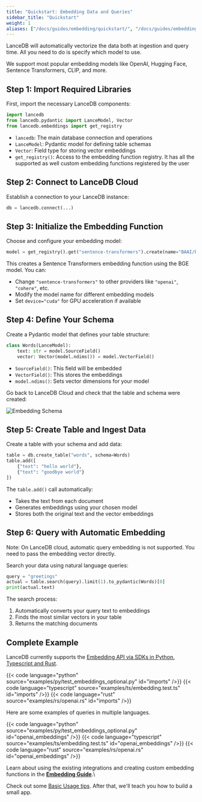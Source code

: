 ```yaml
---
title: "Quickstart: Embedding Data and Queries"
sidebar_title: "Quickstart"
weight: 1
aliases: ["/docs/guides/embedding/quickstart/", "/docs/guides/embedding/quickstart"]
---
```


LanceDB will automatically vectorize the data both at ingestion and query time. All you need to do is specify which model to use.

We support most popular embedding models like OpenAI, Hugging Face, Sentence Transformers, CLIP, and more.

## Step 1: Import Required Libraries

First, import the necessary LanceDB components:

```python
import lancedb
from lancedb.pydantic import LanceModel, Vector
from lancedb.embeddings import get_registry
```

- `lancedb`: The main database connection and operations
- `LanceModel`: Pydantic model for defining table schemas
- `Vector`: Field type for storing vector embeddings
- `get_registry()`: Access to the embedding function registry. It has all the supported as well custom embedding functions registered by the user

## Step 2: Connect to LanceDB Cloud

Establish a connection to your LanceDB instance:

```python
db = lancedb.connect(...)
```

## Step 3: Initialize the Embedding Function

Choose and configure your embedding model:

```python
model = get_registry().get("sentence-transformers").create(name="BAAI/bge-small-en-v1.5", )
```

This creates a Sentence Transformers embedding function using the BGE model. You can:
- Change `"sentence-transformers"` to other providers like `"openai"`, `"cohere"`, etc.
- Modify the model name for different embedding models
- Set `device="cuda"` for GPU acceleration if available

## Step 4: Define Your Schema

Create a Pydantic model that defines your table structure:

```python
class Words(LanceModel):
    text: str = model.SourceField()  
    vector: Vector(model.ndims()) = model.VectorField()  
```

- `SourceField()`: This field will be embedded
- `VectorField()`: This stores the embeddings
- `model.ndims()`: Sets vector dimensions for your model

Go back to LanceDB Cloud and check that the table and schema were created:

![Embedding Schema](/assets/docs/quickstart/embedding-schema.png)

## Step 5: Create Table and Ingest Data

Create a table with your schema and add data:

```python
table = db.create_table("words", schema=Words)
table.add([
    {"text": "hello world"},
    {"text": "goodbye world"}
])
```

The `table.add()` call automatically:
- Takes the text from each document
- Generates embeddings using your chosen model
- Stores both the original text and the vector embeddings

## Step 6: Query with Automatic Embedding

Note: On LanceDB cloud, automatic query embedding is not supported. You need to pass the embedding vector directly.

Search your data using natural language queries:

```python
query = "greetings"
actual = table.search(query).limit(1).to_pydantic(Words)[0]
print(actual.text)
```

The search process:
1. Automatically converts your query text to embeddings
2. Finds the most similar vectors in your table
3. Returns the matching documents


## Complete Example 

LanceDB currently supports the [Embedding API via SDKs in Python, Typescript and Rust](/docs/reference/).

{{< code language="python" source="examples/py/test_embeddings_optional.py" id="imports" />}}
{{< code language="typescript" source="examples/ts/embedding.test.ts" id="imports" />}}
{{< code language="rust" source="examples/rs/openai.rs" id="imports" />}}

Here are some examples of queries in multiple languages. 

{{< code language="python" source="examples/py/test_embeddings_optional.py" id="openai_embeddings" />}}
{{< code language="typescript" source="examples/ts/embedding.test.ts" id="openai_embeddings" />}}
{{< code language="rust" source="examples/rs/openai.rs" id="openai_embeddings" />}}

Learn about using the existing integrations and creating custom embedding functions in the [**Embedding Guide**](/docs/guides/embedding/).\

Check out some [Basic Usage tips](/docs/quickstart/basic-usage/). After that, we'll teach you how to build a small app.
